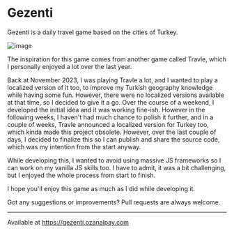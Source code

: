 # Gezenti

Gezenti is a daily travel game based on the cities of Turkey. 

![image](https://github.com/frozsgy/gezenti/assets/8549267/6cc5e7c6-310b-4c00-a896-f712341ef02d)

The inspiration for this game comes from another game called Travle, which I personally enjoyed a lot over the last
year.

Back at November 2023, I was playing Travle a lot, and I wanted to play a localized version of it too, to improve
my Turkish geography knowledge while having some fun. However, there were no localized versions available at that time,
so I decided to give it a go. Over the course of a weekend, I developed the initial idea and it was working fine-ish.
However in the following weeks, I haven't had much chance to polish it further, and in a couple of weeks, Travle
announced a localized version for Turkey too, which kinda made this project obsolete. However, over the last couple of
days, I decided to finalize this so I can publish and share the source code, which was my intention from the start
anyway.

While developing this, I wanted to avoid using massive JS frameworks so I can work on my vanilla JS skills too. I have
to admit, it was a bit challenging, but I enjoyed the whole process from start to finish.

I hope you'll enjoy this game as much as I did while developing it.

Got any suggestions or improvements? Pull requests are always welcome.

----

Available at https://gezenti.ozanalpay.com

